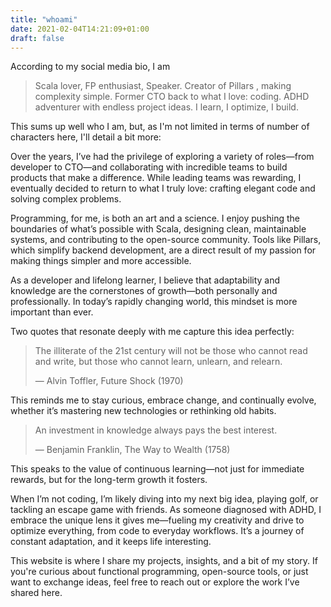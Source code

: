 ```yaml
---
title: "whoami"
date: 2021-02-04T14:21:09+01:00
draft: false
---
```


According to my social media bio, I am

> Scala lover, FP enthusiast, Speaker. Creator of Pillars  , making complexity simple. Former CTO back to what I love: coding. ADHD adventurer with endless project ideas. I learn, I optimize, I build.

This sums up well who I am, but, as I'm not limited in terms of number of characters here, I'll detail a bit more:

Over the years, I’ve had the privilege of exploring a variety of roles—from developer to CTO—and collaborating with incredible teams to build products that make a difference.
While leading teams was rewarding, I eventually decided to return to what I truly love: crafting elegant code and solving complex problems.

Programming, for me, is both an art and a science.
I enjoy pushing the boundaries of what’s possible with Scala, designing clean, maintainable systems, and contributing to the open-source community.
Tools like Pillars, which simplify backend development, are a direct result of my passion for making things simpler and more accessible.

As a developer and lifelong learner, I believe that adaptability and knowledge are the cornerstones of growth—both personally and professionally.
In today’s rapidly changing world, this mindset is more important than ever.

Two quotes that resonate deeply with me capture this idea perfectly:

> The illiterate of the 21st century will not be those who cannot read and write, but those who cannot learn, unlearn, and relearn.
>
> — Alvin Toffler, Future Shock (1970)

This reminds me to stay curious, embrace change, and continually evolve, whether it’s mastering new technologies or rethinking old habits.

> An investment in knowledge always pays the best interest.
>
> — Benjamin Franklin, The Way to Wealth (1758)

This speaks to the value of continuous learning—not just for immediate rewards, but for the long-term growth it fosters.

When I’m not coding, I’m likely diving into my next big idea, playing golf, or tackling an escape game with friends.
As someone diagnosed with ADHD, I embrace the unique lens it gives me—fueling my creativity and drive to optimize everything, from code to everyday workflows.
It’s a journey of constant adaptation, and it keeps life interesting.

This website is where I share my projects, insights, and a bit of my story.
If you're curious about functional programming, open-source tools, or just want to exchange ideas, feel free to reach out or explore the work I’ve shared here.
